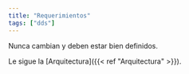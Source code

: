 ```yaml
---
title: "Requerimientos"
tags: ["dds"]
---
```

Nunca cambian y deben estar bien definidos.

Le sigue la [Arquitectura]({{< ref "Arquitectura" >}}).
